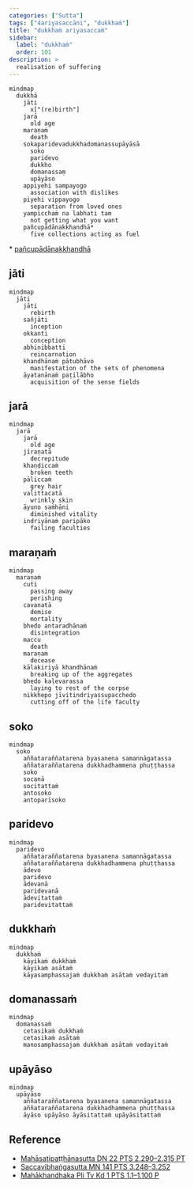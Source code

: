 ```yaml
---
categories: ["Sutta"]
tags: ["4ariyasaccāni", "dukkhaṁ"]
title: "dukkhaṁ ariyasaccaṁ"
sidebar:
  label: "dukkhaṁ"
  order: 101
description: >
  realisation of suffering
---
```


```mermaid
mindmap
  dukkhā
    jāti
      x["(re)birth"]
    jarā
      old age
    maraṇaṁ
      death
    sokaparidevadukkhadomanassupāyāsā
      soko
      paridevo
      dukkho
      domanassaṃ
      upāyāso
    appiyehi sampayogo
      association with dislikes
    piyehi vippayogo
      separation from loved ones
    yampicchaṁ na labhati tam
      not getting what you want
    pañcupādānakkhandhā*
      five collections acting as fuel
```

\* [pañcupādānakkhandhā](/buddhavacana/docs/sutta/5aggregates/)

## jāti

```mermaid
mindmap
  jāti
    jāti
      rebirth
    sañjāti
      inception
    okkanti
      conception
    abhinibbatti
      reincarnation
    khandhānaṁ pātubhāvo
      manifestation of the sets of phenomena
    āyatanānaṁ paṭilābho
      acquisition of the sense fields
```

## jarā

```mermaid
mindmap
  jarā
    jarā
      old age
    jīraṇatā
      decrepitude
    khaṇḍiccaṁ
      broken teeth
    pāliccaṁ
      grey hair
    valittacatā
      wrinkly skin
    āyuno saṁhāni
      diminished vitality
    indriyānaṁ paripāko
      failing faculties
```

## maraṇaṁ

```mermaid
mindmap
  maraṇaṁ
    cuti
      passing away
      perishing
    cavanatā
      demise
      mortality
    bhedo antaradhānaṁ
      disintegration
    maccu
      death
    maraṇaṁ
      decease
    kālakiriyā khandhānaṁ
      breaking up of the aggregates
    bhedo kaḷevarassa
      laying to rest of the corpse
    nikkhepo jīvitindriyassupacchedo
      cutting off of the life faculty
```

## soko

```mermaid
mindmap
  soko
    aññataraññatarena byasanena samannāgatassa
    aññataraññatarena dukkhadhammena phuṭṭhassa
    soko
    socanā
    socitattaṁ
    antosoko
    antoparisoko
```

## paridevo

```mermaid
mindmap
  paridevo
    aññataraññatarena byasanena samannāgatassa
    aññataraññatarena dukkhadhammena phuṭṭhassa
    ādevo
    paridevo
    ādevanā
    paridevanā
    ādevitattaṁ
    paridevitattaṁ
```

## dukkhaṁ

```mermaid
mindmap
  dukkhaṁ
    kāyikaṁ dukkhaṁ
    kāyikaṁ asātaṁ
    kāyasamphassajaṁ dukkhaṁ asātaṁ vedayitaṁ
```

## domanassaṁ

```mermaid
mindmap
  domanassaṁ
    cetasikaṁ dukkhaṁ
    cetasikaṁ asātaṁ
    manosamphassajaṁ dukkhaṁ asātaṁ vedayitaṁ
```

## upāyāso

```mermaid
mindmap
  upāyāso
    aññataraññatarena byasanena samannāgatassa
    aññataraññatarena dukkhadhammena phuṭṭhassa
    āyāso upāyāso āyāsitattaṁ upāyāsitattaṁ
```

## Reference

- [Mahāsatipaṭṭhānasutta DN 22 PTS 2.290–2.315 PT](https://suttacentral.net/dn22)
- [Saccavibhaṅgasutta MN 141 PTS 3.248–3.252](https://suttacentral.net/mn141)
- [Mahākhandhaka Pli Tv Kd 1 PTS 1.1–1.100 P](https://suttacentral.net/pli-tv-kd1)
